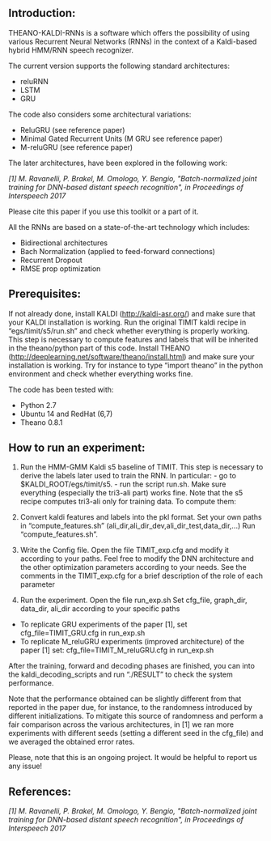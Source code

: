 ## Introduction:

THEANO-KALDI-RNNs is a software which offers the possibility of using various Recurrent Neural Networks (RNNs) in the context of a Kaldi-based hybrid HMM/RNN speech recognizer.
 
The current version supports the following standard architectures:
- reluRNN
- LSTM
- GRU
 
The code also considers some architectural variations:
- ReluGRU (see reference paper)
- Minimal Gated Recurrent Units (M GRU see reference paper)
- M-reluGRU (see reference paper)
 
The later architectures, have been explored in the following work:
 
*[1] M. Ravanelli, P. Brakel, M. Omologo, Y. Bengio, "Batch-normalized joint training for DNN-based distant speech recognition", in Proceedings of Interspeech 2017*
 
Please cite this paper if you use this toolkit or a part of it.
 
All the RNNs are based on a state-of-the-art technology which includes:

- Bidirectional architectures
- Bach Normalization (applied to feed-forward connections)
- Recurrent Dropout
- RMSE prop optimization
 
## Prerequisites:

If not already done, install KALDI (http://kaldi-asr.org/) and make sure that your KALDI installation is working. 
Run the original  TIMIT kaldi recipe in “egs/timit/s5/run.sh” and check whether everything is properly working. This step is necessary to compute features and labels that will be inherited in the theano/python part of this code. 
Install THEANO (http://deeplearning.net/software/theano/install.html) and make sure your installation is working. Try for instance to  type “import theano” in the python environment and check whether everything works fine. 
 
The code has been tested with:
- Python  2.7 
- Ubuntu 14 and RedHat (6,7)
- Theano 0.8.1 
 
## How to run an experiment:

1. Run the HMM-GMM Kaldi s5 baseline of TIMIT.  This step is necessary to  derive the labels later used to train the RNN.  In particular: 
             - go to $KALDI_ROOT/egs/timit/s5.
             - run the script run.sh. Make sure everything (especially the tri3-ali part) works fine. Note that the s5 recipe computes tri3-ali only for training data. To compute them:
            
 
2. Convert kaldi features and labels into the pkl format. 
Set your own paths in  “compute_features.sh” (ali_dir,ali_dir_dev,ali_dir_test,data_dir,...)
Run “compute_features.sh”.
 
3. Write the Config file. 
Open the file TIMIT_exp.cfg  and modify it according to your paths.  Feel free to modify the DNN architecture and the other optimization parameters according to your needs. See the comments in the  TIMIT_exp.cfg for a brief description of the role of each parameter
 
4. Run the experiment. 
Open the file run_exp.sh
Set cfg_file, graph_dir, data_dir, ali_dir  according to your specific paths
- To replicate GRU experiments of the paper [1], set cfg_file=TIMIT_GRU.cfg in run_exp.sh
- To replicate M_reluGRU experiments (improved architecture) of the paper [1] set: cfg_file=TIMIT_M_reluGRU.cfg in run_exp.sh

After the training, forward and decoding phases are finished, you can into the kaldi_decoding_scripts and run “./RESULT” to check the system performance.  
 
Note that the performance obtained can be slightly  different from that reported in the paper due, for instance, to the randomness introduced by different initializations. To mitigate this source of randomness and perform a fair comparison across the various architectures, in [1] we ran  more experiments with different seeds (setting a different seed in the cfg_file) and we averaged the obtained error rates. 
 
Please, note that this is an ongoing project. It would be helpful to report us any issue!
 
 
## References:
*[1] M. Ravanelli, P. Brakel, M. Omologo, Y. Bengio, "Batch-normalized joint training for DNN-based distant speech recognition", in Proceedings of Interspeech 2017*
 
